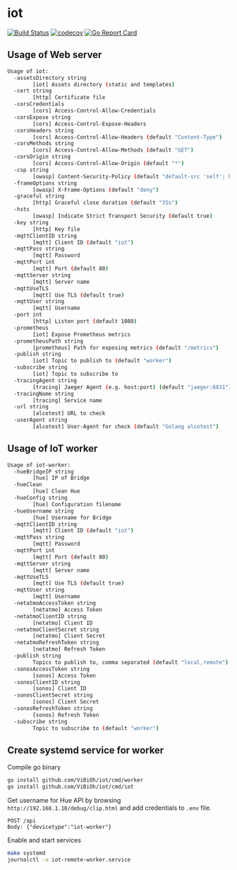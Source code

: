 # iot

[![Build Status](https://travis-ci.org/ViBiOh/iot.svg?branch=master)](https://travis-ci.org/ViBiOh/iot)
[![codecov](https://codecov.io/gh/ViBiOh/iot/branch/master/graph/badge.svg)](https://codecov.io/gh/ViBiOh/iot)
[![Go Report Card](https://goreportcard.com/badge/github.com/ViBiOh/iot)](https://goreportcard.com/report/github.com/ViBiOh/iot)

## Usage of Web server

```bash
Usage of iot:
  -assetsDirectory string
        [iot] Assets directory (static and templates)
  -cert string
        [http] Certificate file
  -corsCredentials
        [cors] Access-Control-Allow-Credentials
  -corsExpose string
        [cors] Access-Control-Expose-Headers
  -corsHeaders string
        [cors] Access-Control-Allow-Headers (default "Content-Type")
  -corsMethods string
        [cors] Access-Control-Allow-Methods (default "GET")
  -corsOrigin string
        [cors] Access-Control-Allow-Origin (default "*")
  -csp string
        [owasp] Content-Security-Policy (default "default-src 'self'; base-uri 'self'")
  -frameOptions string
        [owasp] X-Frame-Options (default "deny")
  -graceful string
        [http] Graceful close duration (default "35s")
  -hsts
        [owasp] Indicate Strict Transport Security (default true)
  -key string
        [http] Key file
  -mqttClientID string
        [mqtt] Client ID (default "iot")
  -mqttPass string
        [mqtt] Password
  -mqttPort int
        [mqtt] Port (default 80)
  -mqttServer string
        [mqtt] Server name
  -mqttUseTLS
        [mqtt] Use TLS (default true)
  -mqttUser string
        [mqtt] Username
  -port int
        [http] Listen port (default 1080)
  -prometheus
        [iot] Expose Prometheus metrics
  -prometheusPath string
        [prometheus] Path for exposing metrics (default "/metrics")
  -publish string
        [iot] Topic to publish to (default "worker")
  -subscribe string
        [iot] Topic to subscribe to
  -tracingAgent string
        [tracing] Jaeger Agent (e.g. host:port) (default "jaeger:6831")
  -tracingName string
        [tracing] Service name
  -url string
        [alcotest] URL to check
  -userAgent string
        [alcotest] User-Agent for check (default "Golang alcotest")
```

## Usage of IoT worker

```bash
Usage of iot-worker:
  -hueBridgeIP string
        [hue] IP of Bridge
  -hueClean
        [hue] Clean Hue
  -hueConfig string
        [hue] Configuration filename
  -hueUsername string
        [hue] Username for Bridge
  -mqttClientID string
        [mqtt] Client ID (default "iot")
  -mqttPass string
        [mqtt] Password
  -mqttPort int
        [mqtt] Port (default 80)
  -mqttServer string
        [mqtt] Server name
  -mqttUseTLS
        [mqtt] Use TLS (default true)
  -mqttUser string
        [mqtt] Username
  -netatmoAccessToken string
        [netatmo] Access Token
  -netatmoClientID string
        [netatmo] Client ID
  -netatmoClientSecret string
        [netatmo] Client Secret
  -netatmoRefreshToken string
        [netatmo] Refresh Token
  -publish string
        Topics to publish to, comma separated (default "local,remote")
  -sonosAccessToken string
        [sonos] Access Token
  -sonosClientID string
        [sonos] Client ID
  -sonosClientSecret string
        [sonos] Client Secret
  -sonosRefreshToken string
        [sonos] Refresh Token
  -subscribe string
        Topic to subscribe to (default "worker")
```

## Create systemd service for worker

Compile go binary

```bash
go install github.com/ViBiOh/iot/cmd/worker
go install github.com/ViBiOh/iot/cmd/iot
```

Get username for Hue API by browsing `http://192.168.1.10/debug/clip.html` and add credentials to `.env` file.

```
POST /api
Body: {"devicetype":"iot-worker"}
```

Enable and start services

```bash
make systemd
journalctl -u iot-remote-worker.service
```
